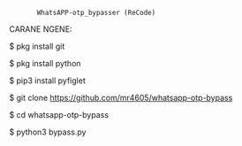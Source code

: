 




















           
           WhatsAPP-otp_bypasser (ReCode)



CARANE NGENE:

$ pkg install git

$ pkg install python 


$ pip3 install pyfiglet 

$ git clone https://github.com/mr4605/whatsapp-otp-bypass

$ cd whatsapp-otp-bypass



$ python3 bypass.py

